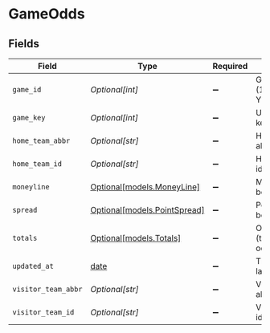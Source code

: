# GameOdds


## Fields

| Field                                                                | Type                                                                 | Required                                                             | Description                                                          | Example                                                              |
| -------------------------------------------------------------------- | -------------------------------------------------------------------- | -------------------------------------------------------------------- | -------------------------------------------------------------------- | -------------------------------------------------------------------- |
| `game_id`                                                            | *Optional[int]*                                                      | :heavy_minus_sign:                                                   | Game identifier (10-digit format YYYYMMDDNN)                         | 2025092500                                                           |
| `game_key`                                                           | *Optional[int]*                                                      | :heavy_minus_sign:                                                   | Unique game key identifier                                           | 59891                                                                |
| `home_team_abbr`                                                     | *Optional[str]*                                                      | :heavy_minus_sign:                                                   | Home team abbreviation                                               | ARI                                                                  |
| `home_team_id`                                                       | *Optional[str]*                                                      | :heavy_minus_sign:                                                   | Home team identifier                                                 | 3800                                                                 |
| `moneyline`                                                          | [Optional[models.MoneyLine]](../models/moneyline.md)                 | :heavy_minus_sign:                                                   | Money line betting odds                                              |                                                                      |
| `spread`                                                             | [Optional[models.PointSpread]](../models/pointspread.md)             | :heavy_minus_sign:                                                   | Point spread betting odds                                            |                                                                      |
| `totals`                                                             | [Optional[models.Totals]](../models/totals.md)                       | :heavy_minus_sign:                                                   | Over/Under (totals) betting odds                                     |                                                                      |
| `updated_at`                                                         | [date](https://docs.python.org/3/library/datetime.html#date-objects) | :heavy_minus_sign:                                                   | Timestamp of last odds update                                        | 2025-09-24T15:50:03Z                                                 |
| `visitor_team_abbr`                                                  | *Optional[str]*                                                      | :heavy_minus_sign:                                                   | Visitor team abbreviation                                            | SEA                                                                  |
| `visitor_team_id`                                                    | *Optional[str]*                                                      | :heavy_minus_sign:                                                   | Visitor team identifier                                              | 4600                                                                 |